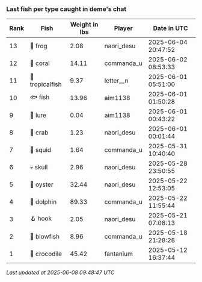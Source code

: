 ### Last fish per type caught in deme's chat
| Rank | Fish | Weight in lbs | Player | Date in UTC |
|------|--------|-----------|---------|------|
| 13  | 🐸 frog | 2.08 | naori_desu | 2025-06-04 20:47:52 |
| 12  | 🪸 coral | 14.11 | commanda_u | 2025-06-02 08:53:33 |
| 11  | 🐠 tropicalfish | 9.37 | letter__n | 2025-06-01 05:51:00 |
| 10  | 🐟 fish | 13.96 | aim1138 | 2025-06-01 01:50:28 |
| 9  | 🎏 lure | 0.04 | aim1138 | 2025-06-01 00:43:22 |
| 8  | 🦀 crab | 1.23 | naori_desu | 2025-06-01 00:01:44 |
| 7  | 🦑 squid | 1.64 | commanda_u | 2025-05-31 10:40:40 |
| 6  | 💀 skull | 2.96 | naori_desu | 2025-05-28 23:50:55 |
| 5  | 🦪 oyster | 32.44 | naori_desu | 2025-05-22 12:53:05 |
| 4  | 🐬 dolphin | 89.33 | commanda_u | 2025-05-22 11:55:44 |
| 3  | 🪝 hook | 2.05 | naori_desu | 2025-05-21 07:08:13 |
| 2  | 🐡 blowfish | 8.96 | commanda_u | 2025-05-18 21:28:28 |
| 1  | 🐊 crocodile | 45.42 | fantanium | 2025-05-12 16:37:44 |

_Last updated at 2025-06-08 09:48:47 UTC_